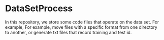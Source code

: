 # DataSetProcess
In this repository, we store some code files that operate on the data set. For example, For example, move files with a specific format from one directory to another, or generate txt files that record training and test id.
